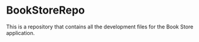 # BookStoreRepo
This is a repository that contains all the development files for the Book Store application.
